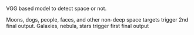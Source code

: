 VGG based model to detect space or not.

Moons, dogs, people, faces, and other non-deep space targets trigger 2nd final output.
Galaxies, nebula, stars trigger first final output